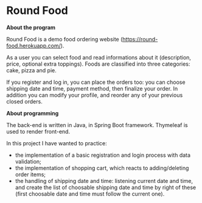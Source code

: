 # Round Food


**About the program**

Round Food is a demo food ordering website (https://round-food.herokuapp.com/).

As a user you can select food and read informations about it (description, price, optional extra toppings). Foods are classified into three categories: cake, pizza and pie.

If you register and log in, you can place the orders too: you can choose shipping date and time, payment method, then finalize your order. In addition you can modify your profile, and reorder any of your previous closed orders.

**About programming**

The back-end is written in Java, in Spring Boot framework. Thymeleaf is used to render front-end.

In this project I have wanted to practice:
- the implementation of a basic registration and login process with data validation;
- the implementation of shopping cart, which reacts to adding/deleting order items;
- the handling of shipping date and time: listening current date and time, and create the list of choosable shipping date and time by right of these (first choosable date and time must follow the current one).